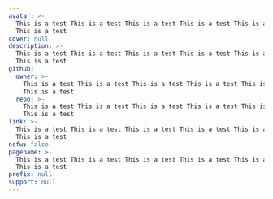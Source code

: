 ```yaml
---
avatar: >-
  This is a test This is a test This is a test This is a test This is a test
  This is a test 
cover: null
description: >-
  This is a test This is a test This is a test This is a test This is a test
  This is a test 
github:
  owner: >-
    This is a test This is a test This is a test This is a test This is a test
    This is a test 
  repo: >-
    This is a test This is a test This is a test This is a test This is a test
    This is a test 
link: >-
  This is a test This is a test This is a test This is a test This is a test
  This is a test 
nsfw: false
pagename: >-
  This is a test This is a test This is a test This is a test This is a test
  This is a test 
prefix: null
support: null
---
```

